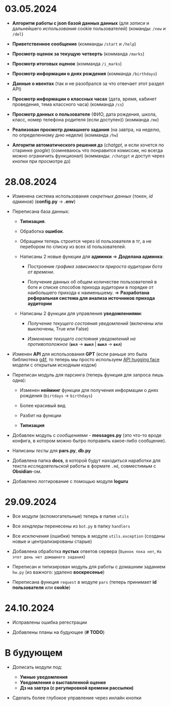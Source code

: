 # 03.05.2024

- **Алгоритм работы с json базой данных данных** (для *записи* и дальнейшего *использования* cookie пользователей) (команды: `/new` и `/del`)

- **Приветственное сообщение** (комманды `/start` и `/help`)

- **Просмотр оценок за текущую четверть** (комманда `/marks`)

- **Просмотр итоговых оценок** (комманда `/i_marks`)

- **Просмотр информации о днях рождения** (комманда `/birthdays`)

- **Данные о ивентах** (так и не разобрался за что отвечает этот раздел API)

- **Просмотр информации о классных часах** (дата, время, кабинет проведения, тема классного часа) (комманда `/cs`)

- **Просмотр данных о пользователе** (ФИО, дата рождения, школа, класс, номер телефона родителя (если доступен)) (комманда `/me`)

- **Реализован просмотр домашнего задания** (на завтра, на неделю, по определенному дню недели) (комманда `/hw`)

- **Алгоритм автоматического решения дз** (*chatgpt*, и если хочется по старинке *google*) (сомневаюсь что понравится комиссии, но всегда можно ограничить функционал) (комманды: `/chatgpt` и доступ через кнопки при просмотре дз)

# 28.08.2024

- Изменена система использования *секретных данных* (*токен*, *id админов*) (**config.py** -> **.env**)

- Переписана база данных:

    - **Типизация**.

    - Обработка **ошибок**.

    - Обращени теперь строится через id пользователя в тг, а не перебором по списку из всех id пользователей.

    - Написаны 2 новые функции для **админки** => **Доделана админка**:

        - Построение *графика зависимости прироста аудитории бота от времени*.

        - Получение данных об общем количестве пользователей в боте и списке способов прихода аудитории в порядке от наибольшего прихода к наименьшему. => **Разработана реферальная система для анализа источников прихода аудитории**

    - Написаны 2 функции для управления **уведомлениями**:

        - *Получение текущего состояния уведомлений* (включены или выключены, True или False)

        - *Изменение текущего состояния уведомлений на противоположное* (**`вкл`** -> **`выкл`** | **`выкл`** -> **`вкл`**)

- Изменен **API** для использования **GPT** (если раньше это была библиотека [g4f](https://pypi.org/project/g4f/), то теперь мы просто используем [API hugging face](https://huggingface.co/spaces/gokaygokay/Gemma-2-llamacpp) модели с открытым исходным кодом)

- Переписан модуль для парсинга (теперь функция для запроса лишь одна):

    - Изменен **нейминг** функции для получения информации о днях рождения (`birtdays` -> `birthdays`)

    - Более красивый вид
    
    - Разбит на функции

    - **Типизация**

- Добавлен модуль с *сообщениями* - **messages.py** (это что-то вроде конфига, в котором можно бытро поправить какое-либо сообщение).

- Написаны *тесты* для **pars.py**, **db.py**

- Добавлена папка **docs**, в которой будут находиться наработки для текста *исследовтельской* работы в формате `.md`, совместимым с **Obsidian**-ом.

- Добавлено логгирование с помощью модуля **loguru**

# 29.09.2024

- Все *модули* (вспомогательные) теперь в папке `utils`

- Все *хендлеры* перенесены из `bot.py` в папку `handlers`

- Все *исключения* (ошибки) теперь в модуле `utils.exception` (созданы новые и централизированы старые)

- Добавлена обработка **пустых** ответов сервера (`Оценок пока нет`, `На этот день нет домашнего задания`)

- Переписан и типизирован модуль для работы с домашним заданием `hw.py` (из важного: удалено **воскресенье**)

- Переписана функция `request` в модуле `pars` (теперь принимает **id пользователя** или **cookie**)

# 24.10.2024

- Исправлены ошибка регестрации

- Добавлены планы на будующее (**# TODO**)

# В будующем

- Дописать модули под:
    - **Умные уведомления**
    - **Уведомления о выставленной оценке**
    - **Дз на завтра (с регулировкой времени рассылки)**

- Сделать более глубокое управление через инлайн кнопки